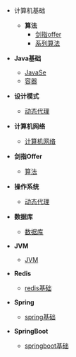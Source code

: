 
* 计算机基础

  * **算法**
    * [剑指offer](./docs/剑指offer.md)
    * [系列算法](./docs/系列算法.md)

- **Java基础**
  
  -  [JavaSe](./docs/JavaSe.md)
  -  [容器](./docs/容器.md)
  
- **设计模式**
  
  - [动态代理](./docs/设计模式.md)
  
- **计算机网络**

  - [计算机网络](./docs/计算机网络.md)

- **剑指Offer**

  - [算法](./docs/剑指offer.md)

- **操作系统**

  - [动态代理](./docs/操作系统.md)

- **数据库**

  - [数据库](./docs/数据库.md)

- **JVM**

  - [JVM](./docs/JVM.md)

- **Redis**

  - [redis基础](./docs/redis.md)

- **Spring**

  - [spring基础](./docs/spring.md)

- **SpringBoot**

  - [springboot基础](./docs/springboot.md)

  

